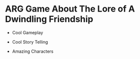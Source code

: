 # ARG Game About The Lore of A Dwindling Friendship

- Cool Gameplay

- Cool Story Telling

- Amazing Characters
